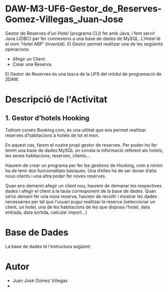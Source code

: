 # DAW-M3-UF6-Gestor_de_Reserves-Gomez-Villegas_Juan-Jose

Gestor de Reserves d'un Hotel (programa CLI) fet amb Java, i fent servir Java (JDBC) per fer connexions a una base de dades de MySQL. L'Hotel té el nom 'Hotel ABP' (inventat). El Gestor permet realitzar una de les següents operacions:

- Afegir un Client.
- Crear una Reserva.



El Gestor de Reserves és una tasca de la UF6 del mòdul de programació de 2DAW.

# Descripció de l'Activitat

## 1. Gestor d’hotels Hooking

Tothom coneix Booking.com, és una utilitat que ens permet realitzar reserves d’habitacions a hotels de tot el mon.

En aquest cas, farem el nostre propi gestor de reserves.
Per poder-ho fer tenim una base de dades MySQL on consta la informació referent als hotels, les seves habitacions, reserves, clients...

Haurem de crear un programa per fer les gestions de Hooking, com a mínim ha de tenir dos funcionalitats bàsiques. Una d’elles ha de ser donar d’alta nous clients i una altra poder fer noves reserves.

Quan ens demanin afegir un client nou, haurem de demanar les respectives dades i afegir el client a la taula corresponent de la base de dades. Quan se’ns demani fer una nova reserva, haurem de recollir i mostrar les dades necessàries per tal que l’usuari pugui realitzar la reserva (seleccionar un client, un hotel, una de les habitacions de les que disposa l’hotel, data entrada, data sortida, calcular import…)

# Base de Dades

La base de dades té l'estructura següent:



# Autor

- Juan José Gómez Villegas
- 
